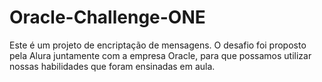 # Oracle-Challenge-ONE

Este é um projeto de encriptação de mensagens.
O desafio foi proposto pela Alura juntamente com a empresa Oracle, para que possamos utilizar nossas habilidades que foram ensinadas em aula.

